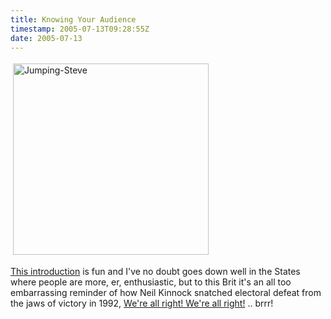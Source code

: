 ```yaml
---
title: Knowing Your Audience
timestamp: 2005-07-13T09:28:55Z
date: 2005-07-13
---
```


<a href="http://www.ntk.net/media/dancemonkeyboy.mpg"><img src="http://blog.whatfettle.com/Jumping-Steve.jpg" height="306" width="313" border="0" hspace="4" vspace="4" alt="Jumping-Steve" /></a>

<p><a href="http://www.ntk.net/media/dancemonkeyboy.mpg">This introduction</a> is fun and I've no doubt goes down well in the States where people are more, er, enthusiastic, but to this Brit it's an all too embarrassing reminder of how Neil Kinnock snatched electoral defeat from the jaws of victory in 1992, <a href="http://www.bbc.co.uk/election97/background/pastelec/92keyiss.htm">We're all right! We're all right!</a> .. brrr!</p>